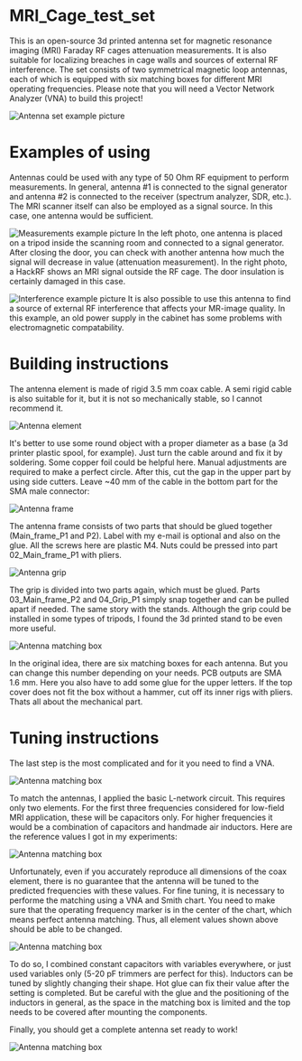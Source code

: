 # MRI_Cage_test_set
This is an open-source 3d printed antenna set for magnetic resonance imaging (MRI) Faraday RF cages attenuation measurements. It is also suitable for localizing breaches in cage walls and sources of external RF interference. The set consists of two symmetrical magnetic loop antennas, each of which is equipped with six matching boxes for different MRI operating frequencies. Please note that you will need a Vector Network Analyzer (VNA) to build this project!

![Antenna set example picture](/Pictures/01_Cage.jpg)


# Examples of using
Antennas could be used with any type of 50 Ohm RF equipment to perform measurements. In general, antenna #1 is connected to the signal generator and antenna #2 is connected to the receiver (spectrum analyzer, SDR, etc.). The MRI scanner itself can also be employed as a signal source. In this case, one antenna would be sufficient.

![Measurements example picture](/Pictures/02_Tests.jpg)
In the left photo, one antenna is placed on a tripod inside the scanning room and connected to a signal generator. After closing the door, you can check with another antenna how much the signal will decrease in value (attenuation measurement). In the right photo, a HackRF shows an MRI signal outside the RF cage. The door insulation is certainly  damaged in this case.

![Interference example picture](/Pictures/02_Tests2.jpg)
It is also possible to use this antenna to find a source of external RF interference that affects your MR-image quality. In this example, an old power supply in the cabinet has some problems with electromagnetic compatability.


# Building instructions
The antenna element is made of rigid 3.5 mm coax cable. A semi rigid cable is also suitable for it, but it is not so mechanically stable, so I cannot recommend it.

![Antenna element](/Pictures/03_Antenna-element.jpg)

It's better to use some round object with a proper diameter as a base (a 3d printer plastic spool, for example). Just turn the cable around and fix it by soldering. Some copper foil could be helpful here. Manual adjustments are required to make a perfect circle. After this, cut the gap in the upper part by using side cutters. Leave ~40 mm of the cable in the bottom part for the SMA male connector:

![Antenna frame](/Pictures/04_Main_frame.jpg)

The antenna frame consists of two parts that should be glued together (Main_frame_P1 and P2). Label with my e-mail is optional and also on the glue. All the screws here are plastic M4. Nuts could be pressed into part 02_Main_frame_P1 with pliers.

![Antenna grip](/Pictures/06_Grip.jpg)

The grip is divided into two parts again, which must be glued. Parts 03_Main_frame_P2 and 04_Grip_P1 simply snap together and can be pulled apart if needed. The same story with the stands. Although the grip could be installed in some types of tripods, I found the 3d printed stand to be even more useful.

![Antenna matching box](/Pictures/05_Box.jpg)

In the original idea, there are six matching boxes for each antenna. But you can change this number depending on your needs. PCB outputs are SMA 1.6 mm. Here you also have to add some glue for the upper letters. If the top cover does not fit the box without a hammer, cut off its inner rigs with pliers. Thats all about the mechanical part. 

# Tuning instructions
The last step is the most complicated and for it you need to find a VNA.

![Antenna matching box](/Pictures/08_Matching2.jpg)

To match the antennas, I applied the basic L-network circuit. This requires only two elements. For the first three frequencies considered for low-field MRI application, these will be capacitors only. For higher frequencies it would be a combination of capacitors and handmade air inductors. Here are the reference values I got in my experiments:

![Antenna matching box](/Pictures/07_Matching.jpg)

Unfortunately, even if you accurately reproduce all dimensions of the coax element, there is no guarantee that the antenna will be tuned to the predicted frequencies with these values. For fine tuning, it is necessary to performe the matching using a VNA and Smith chart. You need to make sure that the operating frequency marker is in the center of the chart, which means perfect antenna matching. Thus, all element values shown above should be able to be changed. 

![Antenna matching box](/Pictures/09_Smith.jpg)

To do so, I combined constant capacitors with variables everywhere, or just used variables only (5-20 pF trimmers are perfect for this). Inductors can be tuned by slightly changing their shape. Hot glue can fix their value after the setting is completed. But be careful with the glue and the positioning of the inductors in general, as the space in the matching box is limited and the top needs to be covered after mounting the components.

Finally, you should get a complete antenna set ready to work!

![Antenna matching box](/Pictures/00_Photo.jpg)

